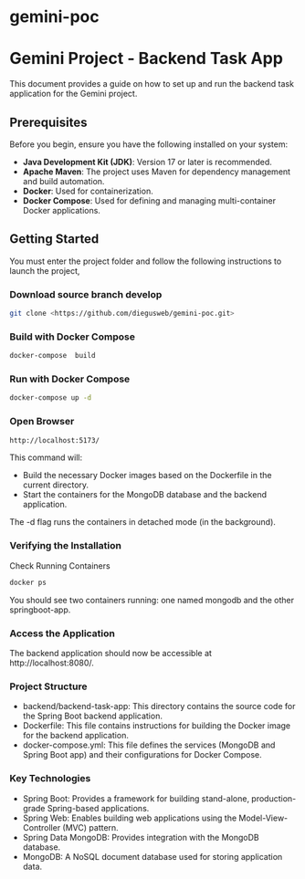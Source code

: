 # gemini-poc

# Gemini Project - Backend Task App

This document provides a guide on how to set up and run the backend task application for the Gemini project.

## Prerequisites

Before you begin, ensure you have the following installed on your system:

- **Java Development Kit (JDK)**: Version 17 or later is recommended.
- **Apache Maven**: The project uses Maven for dependency management and build automation.
- **Docker**: Used for containerization.
- **Docker Compose**: Used for defining and managing multi-container Docker applications.

## Getting Started

You must enter the project folder and follow the following instructions to launch the project,
### Download source branch develop
```sh
git clone <https://github.com/diegusweb/gemini-poc.git>
```

### Build  with Docker Compose
```sh
docker-compose  build
```

### Run with Docker Compose
```sh
docker-compose up -d
```

### Open Browser
```sh
http://localhost:5173/

```

This command will:

- Build the necessary Docker images based on the Dockerfile in the current directory.
- Start the containers for the MongoDB database and the backend application.

The -d flag runs the containers in detached mode (in the background).

### Verifying the Installation
Check Running Containers
```sh
docker ps
```
You should see two containers running: one named mongodb and the other springboot-app.

### Access the Application
The backend application should now be accessible at http://localhost:8080/.

### Project Structure
- backend/backend-task-app: This directory contains the source code for the Spring Boot backend application.
- Dockerfile: This file contains instructions for building the Docker image for the backend application.
- docker-compose.yml: This file defines the services (MongoDB and Spring Boot app) and their configurations for Docker Compose.

### Key Technologies
- Spring Boot: Provides a framework for building stand-alone, production-grade Spring-based applications.
- Spring Web: Enables building web applications using the Model-View-Controller (MVC) pattern.
- Spring Data MongoDB: Provides integration with the MongoDB database.
- MongoDB: A NoSQL document database used for storing application data.
